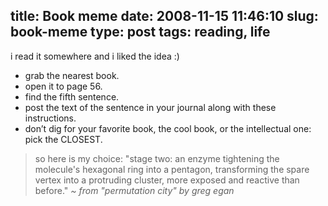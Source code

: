 title: Book meme
date: 2008-11-15 11:46:10
slug: book-meme
type: post
tags: reading, life
---

i read it somewhere and i liked the idea :)

* grab the nearest book.
* open it to page 56.
* find the fifth sentence.
* post the text of the sentence in your journal along with these instructions.
* don’t dig for your favorite book, the cool book, or the intellectual one: pick the CLOSEST.

> so here is my choice: "stage two: an enzyme tightening the molecule's hexagonal ring into a pentagon, transforming the spare vertex into a protruding cluster, more exposed and reactive than before."
_~ from "permutation city" by greg egan_

